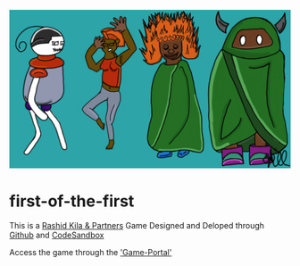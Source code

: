 <a href="https://github.com/rashid-k862/first-of-the-first"><img src="Untitled 22.png" /></a>

# first-of-the-first

This is a [Rashid Kila & Partners](https://rashid-kila-partners.business.site/?utm_source=gmb&utm_medium=referral) Game Designed and Deloped through
[Github](https://github.com/) and [CodeSandbox](https://codesandbox.io/signin?continue=/dashboard/home)

Access the game through the ['Game-Portal'](https://clf38i.sse.codesandbox.io/)

